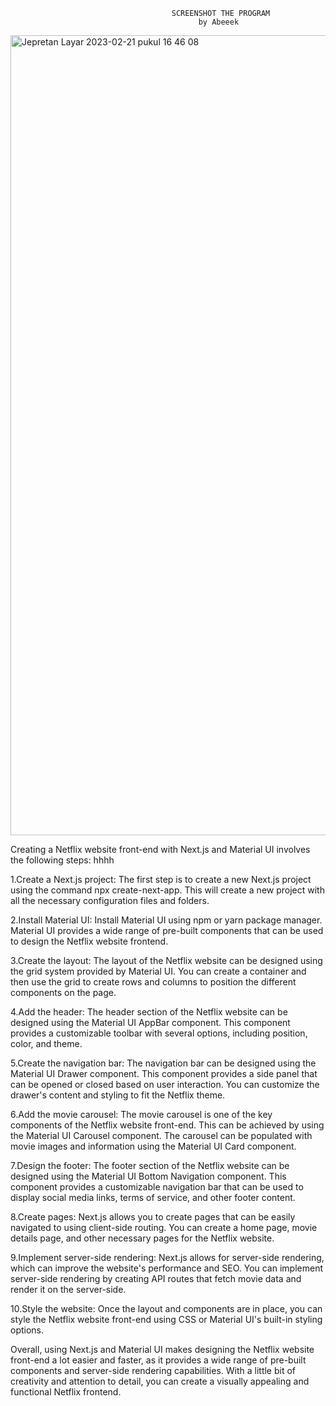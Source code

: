                                         SCREENSHOT THE PROGRAM
                                              by Abeeek
                                            
<img width="1280" alt="Jepretan Layar 2023-02-21 pukul 16 46 08" src="https://user-images.githubusercontent.com/91450054/220314856-a9f7c351-5e66-4187-9732-f8a2c4044d70.png">

Creating a Netflix website front-end with Next.js and Material UI involves the following steps:
hhhh

1.Create a Next.js project: The first step is to create a new Next.js project using the command npx create-next-app. This will create a new project with all the necessary configuration files and folders.

2.Install Material UI: Install Material UI using npm or yarn package manager. Material UI provides a wide range of pre-built components that can be used to design the Netflix website frontend.

3.Create the layout: The layout of the Netflix website can be designed using the grid system provided by Material UI. You can create a container and then use the grid to create rows and columns to position the different components on the page.

4.Add the header: The header section of the Netflix website can be designed using the Material UI AppBar component. This component provides a customizable toolbar with several options, including position, color, and theme.

5.Create the navigation bar: The navigation bar can be designed using the Material UI Drawer component. This component provides a side panel that can be opened or closed based on user interaction. You can customize the drawer's content and styling to fit the Netflix theme.

6.Add the movie carousel: The movie carousel is one of the key components of the Netflix website front-end. This can be achieved by using the Material UI Carousel component. The carousel can be populated with movie images and information using the Material UI Card component.

7.Design the footer: The footer section of the Netflix website can be designed using the Material UI Bottom Navigation component. This component provides a customizable navigation bar that can be used to display social media links, terms of service, and other footer content.

8.Create pages: Next.js allows you to create pages that can be easily navigated to using client-side routing. You can create a home page, movie details page, and other necessary pages for the Netflix website.

9.Implement server-side rendering: Next.js allows for server-side rendering, which can improve the website's performance and SEO. You can implement server-side rendering by creating API routes that fetch movie data and render it on the server-side.

10.Style the website: Once the layout and components are in place, you can style the Netflix website front-end using CSS or Material UI's built-in styling options.

Overall, using Next.js and Material UI makes designing the Netflix website front-end a lot easier and faster, as it provides a wide range of pre-built components and server-side rendering capabilities. With a little bit of creativity and attention to detail, you can create a visually appealing and functional Netflix frontend.
